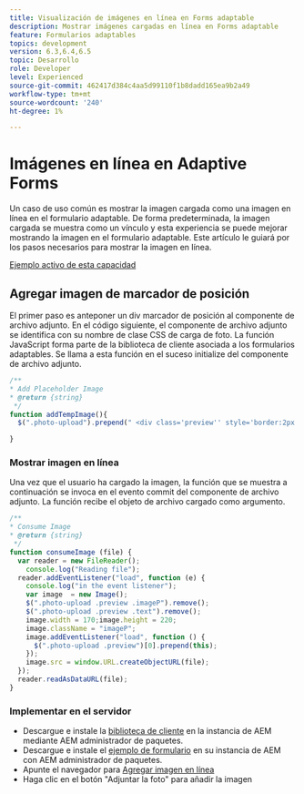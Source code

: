 ```yaml
---
title: Visualización de imágenes en línea en Forms adaptable
description: Mostrar imágenes cargadas en línea en Forms adaptable
feature: Formularios adaptables
topics: development
version: 6.3,6.4,6.5
topic: Desarrollo
role: Developer
level: Experienced
source-git-commit: 462417d384c4aa5d99110f1b8dadd165ea9b2a49
workflow-type: tm+mt
source-wordcount: '240'
ht-degree: 1%

---
```



# Imágenes en línea en Adaptive Forms

Un caso de uso común es mostrar la imagen cargada como una imagen en línea en el formulario adaptable. De forma predeterminada, la imagen cargada se muestra como un vínculo y esta experiencia se puede mejorar mostrando la imagen en el formulario adaptable. Este artículo le guiará por los pasos necesarios para mostrar la imagen en línea.

[Ejemplo activo de esta capacidad](https://forms.enablementadobe.com/content/samples/samples.html?query=0#collapse1)

## Agregar imagen de marcador de posición

El primer paso es anteponer un div marcador de posición al componente de archivo adjunto. En el código siguiente, el componente de archivo adjunto se identifica con su nombre de clase CSS de carga de foto. La función JavaScript forma parte de la biblioteca de cliente asociada a los formularios adaptables. Se llama a esta función en el suceso initialize del componente de archivo adjunto.

```javascript
/**
* Add Placeholder Image
* @return {string} 
 */
function addTempImage(){
  $(".photo-upload").prepend(" <div class='preview'' style='border:2px solid;height:225px;width:175px;text-align:center'><br><br><div class='text'>3.5mm * 4.5mm<br>2Mb max<br>Min 600dpi</div></div><br>");

}
```

### Mostrar imagen en línea

Una vez que el usuario ha cargado la imagen, la función que se muestra a continuación se invoca en el evento commit del componente de archivo adjunto. La función recibe el objeto de archivo cargado como argumento.

```javascript
/**
* Consume Image
* @return {string} 
 */
function consumeImage (file) {
  var reader = new FileReader();
    console.log("Reading file");
  reader.addEventListener("load", function (e) {
    console.log("in the event listener");
    var image  = new Image();
    $(".photo-upload .preview .imageP").remove();
    $(".photo-upload .preview .text").remove();
    image.width = 170;image.height = 220;
    image.className = "imageP";
    image.addEventListener("load", function () {
      $(".photo-upload .preview")[0].prepend(this);
    });
    image.src = window.URL.createObjectURL(file);
  });
  reader.readAsDataURL(file); 
}
```

### Implementar en el servidor

* Descargue e instale la [biblioteca de cliente](assets/inline-image-client-library.zip) en la instancia de AEM mediante AEM administrador de paquetes.
* Descargue e instale el [ejemplo de formulario](assets/inline-image-af.zip) en su instancia de AEM con AEM administrador de paquetes.
* Apunte el navegador para [Agregar imagen en línea](http://localhost:4502/content/dam/formsanddocuments/addinlineimage/jcr:content?wcmmode=disabled)
* Haga clic en el botón &quot;Adjuntar la foto&quot; para añadir la imagen
